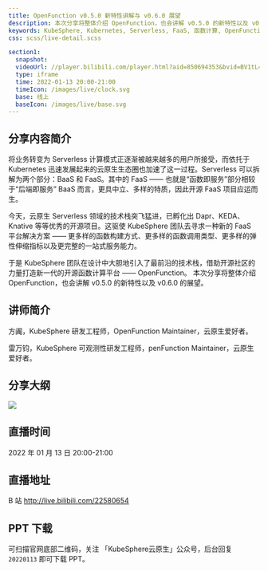 ```yaml
---
title: OpenFunction v0.5.0 新特性讲解与 v0.6.0 展望
description: 本次分享将整体介绍 OpenFunction，也会讲解 v0.5.0 的新特性以及 v0.6.0 的展望。
keywords: KubeSphere, Kubernetes, Serverless, FaaS, 函数计算, OpenFunction
css: scss/live-detail.scss

section1:
  snapshot: 
  videoUrl: //player.bilibili.com/player.html?aid=850694353&bvid=BV1tL4y147yY&cid=483897885&page=1&high_quality=1
  type: iframe
  time: 2022-01-13 20:00-21:00
  timeIcon: /images/live/clock.svg
  base: 线上
  baseIcon: /images/live/base.svg
---
```

## 分享内容简介

将业务转变为 Serverless 计算模式正逐渐被越来越多的用户所接受，而依托于 Kubernetes 迅速发展起来的云原生生态圈也加速了这一过程。Serverless 可以拆解为两个部分：BaaS 和 FaaS。其中的 FaaS —— 也就是“函数即服务”部分相较于“后端即服务” BaaS 而言，更具中立、多样的特质，因此开源 FaaS 项目应运而生。

今天，云原生 Serverless 领域的技术栈突飞猛进，已孵化出 Dapr、KEDA、Knative 等等优秀的开源项目。这驱使 KubeSphere 团队去寻求一种新的 FaaS 平台解决方案 —— 更多样的函数构建方式、更多样的函数调用类型、更多样的弹性伸缩指标以及更完整的一站式服务能力。

于是 KubeSphere 团队在设计中大胆地引入了最前沿的技术栈，借助开源社区的力量打造新一代的开源函数计算平台 —— OpenFunction。 本次分享将整体介绍 OpenFunction，也会讲解 v0.5.0 的新特性以及 v0.6.0 的展望。

## 讲师简介

方阗，KubeSphere 研发工程师，OpenFunction Maintainer，云原生爱好者。

雷万钧，KubeSphere 可观测性研发工程师，penFunction Maintainer，云原生爱好者。


## 分享大纲

![](https://pek3b.qingstor.com/kubesphere-community/images/openfunction0113-live.png)

## 直播时间

2022 年 01 月 13 日 20:00-21:00

## 直播地址

B 站  http://live.bilibili.com/22580654

## PPT 下载

可扫描官网底部二维码，关注 「KubeSphere云原生」公众号，后台回复 `20220113` 即可下载 PPT。



